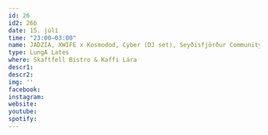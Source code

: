 ```yaml
---
id: 26
id2: 26b
date: 15. júlí
time: "23:00–03:00"
name: JADZIA, XWIFE x Kosmodod, Cyber (DJ set), Seyðisfjörður Community Radio DJs
type: LungA Lates
where: Skaftfell Bistro & Kaffi Lára
descr1:
descr2: 
img: ''
facebook: 
instagram:  
website:
youtube: 
spotify:
---
```


